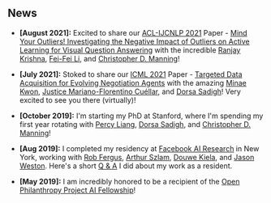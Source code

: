 ## News
- **[August 2021]:** Excited to share our [ACL-IJCNLP 2021](https://2021.aclweb.org/) Paper - [Mind Your Outliers! Investigating the Negative Impact of Outliers on Active Learning for Visual Question Answering](https://arxiv.org/abs/2107.02331) with the incredible [Ranjay Krishna](http://www.ranjaykrishna.com/index.html), [Fei-Fei Li](https://profiles.stanford.edu/fei-fei-li), and [Christopher D. Manning](https://nlp.stanford.edu/manning/)! 

- **[July 2021]:** Stoked to share our [ICML 2021](https://icml.cc/) Paper - [Targeted Data Acquisition for Evolving Negotiation Agents](https://arxiv.org/abs/2106.07728) with the amazing [Minae Kwon](https://stanford.edu/~mnkwon/), [Justice Mariano-Florentino Cuéllar](https://law.stanford.edu/directory/mariano-florentino-cuellar/), and [Dorsa Sadigh](https://dorsa.fyi/)! Very excited to see you there (virtually)!   

- **[October 2019]:** I'm starting my PhD at Stanford, where I'm spending my first year rotating with [Percy Liang](https://cs.stanford.edu/~pliang/), [Dorsa Sadigh](https://dorsa.fyi/), and [Christopher D. Manning](https://nlp.stanford.edu/manning/)!

- **[Aug 2019]:** I completed my residency at [Facebook AI Research](https://research.fb.com/category/facebook-ai-research/) in 
New York, working with [Rob Fergus](https://cs.nyu.edu/~fergus/pmwiki/pmwiki.php), 
[Arthur Szlam](https://scholar.google.com/citations?user=u3-FxUgAAAAJ&hl=en), 
[Douwe Kiela](https://douwekiela.github.io/), and [Jason Weston](http://www.thespermwhale.com/jaseweston/). Here's a
short [Q & A](https://research.fb.com/qa-with-facebook-ai-residents-tatiana-likhomanenko-and-siddharth-karamcheti/) I did about my work as a resident.

- **[May 2019]:** I am incredibly honored to be a recipient of the [Open Philanthropy Project AI Fellowship](https://www.openphilanthropy.org/focus/global-catastrophic-risks/potential-risks-advanced-artificial-intelligence/the-open-phil-ai-fellowship#Class)!
